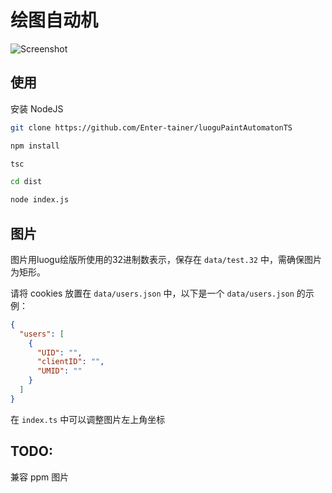 # 绘图自动机

![Screenshot](https://i.loli.net/2018/12/31/5c29a0225e33f.png)

## 使用

安装 NodeJS

``` bash
git clone https://github.com/Enter-tainer/luoguPaintAutomatonTS
```

``` bash
npm install
```

``` bash
tsc
```

``` bash
cd dist
```

``` bash
node index.js
```
## 图片

图片用luogu绘版所使用的32进制数表示，保存在 `data/test.32` 中，需确保图片为矩形。

请将 cookies 放置在 `data/users.json` 中，以下是一个 `data/users.json` 的示例：

``` json
{
  "users": [
    {
      "UID": "",
      "clientID": "",
      "UMID": ""
    }
  ]
}
```

在 `index.ts` 中可以调整图片左上角坐标

## TODO:

兼容 ppm 图片
